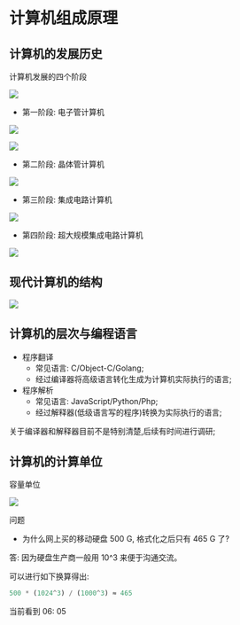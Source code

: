 # 计算机组成原理

## 计算机的发展历史

计算机发展的四个阶段

![](http://with.muyunyun.cn/20f4d05194338094b21defa7977c357e.jpg)

* 第一阶段: 电子管计算机

![](http://with.muyunyun.cn/981859a7e9a5f642c802559466682ac1.jpg-300)

![](http://with.muyunyun.cn/fdb522e3b98b19ec07dac13b147ad5a3.jpg-300)

* 第二阶段: 晶体管计算机

![](http://with.muyunyun.cn/3740ffbc8eedba24e33c53ce4f59b32e.jpg-400)

* 第三阶段: 集成电路计算机

![](http://with.muyunyun.cn/4afca0d86589e900ffd34193b27261de.jpg-300)

* 第四阶段: 超大规模集成电路计算机

![](http://with.muyunyun.cn/fbbcdc55d25e0266ff29a3154496c5d0.jpg)

## 现代计算机的结构

![](http://with.muyunyun.cn/fe5d989d5af9d9fa2798ce1f78e303b7.jpg-400)

## 计算机的层次与编程语言

* 程序翻译
  * 常见语言: C/Object-C/Golang;
  * 经过编译器将高级语言转化生成为计算机实际执行的语言;
* 程序解析
  * 常见语言: JavaScript/Python/Php;
  * 经过解释器(低级语言写的程序)转换为实际执行的语言;

关于编译器和解释器目前不是特别清楚,后续有时间进行调研;

## 计算机的计算单位

容量单位

![](http://with.muyunyun.cn/5cb5ecfcdb8dc250e1c981268d0b990d.jpg)

问题

* 为什么网上买的移动硬盘 500 G, 格式化之后只有 465 G 了?

答: 因为硬盘生产商一般用 10^3 来便于沟通交流。

可以进行如下换算得出:

```js
500 * (1024^3) / (1000^3) ≈ 465
```

当前看到 06: 05